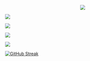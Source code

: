 <p align="center">
  <a href="https://skillicons.dev">
    <img src="https://skillicons.dev/icons?i=nodejs,express,php,laravel,mysql,html,css,bootstrap,js,jquery,py,fortran,arduino" />
  </a>
</p>

![](http://github-profile-summary-cards.vercel.app/api/cards/profile-details?username=ooguzsrtt&theme=default)

![](http://github-profile-summary-cards.vercel.app/api/cards/stats?username=vn7n24fzkq&theme=default)

![](http://github-profile-summary-cards.vercel.app/api/cards/most-commit-language?username=vn7n24fzkq&theme=default)

![](http://github-profile-summary-cards.vercel.app/api/cards/productive-time?username=vn7n24fzkq&theme=default&utcOffset=8)




[![GitHub Streak](https://streak-stats.demolab.com/?user=ooguzsrtt&theme=dark&currStreakNum=2FD3EB&theme=dark&fire=red&sideLabels=F00)](https://git.io/streak-stats)
